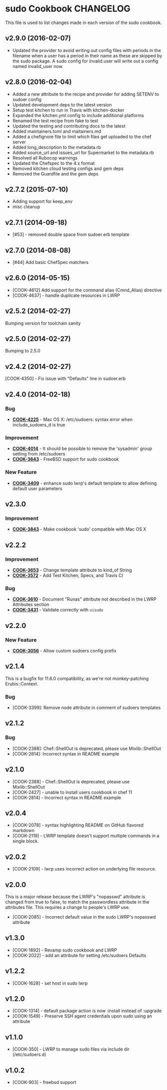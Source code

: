 # sudo Cookbook CHANGELOG
This file is used to list changes made in each version of the sudo cookbook.

## v2.9.0 (2016-02-07)
- Updated the provider to avoid writing out config files with periods in the filename when a user has a period in their name as these are skipped by the sudo package. A sudo config for invalid.user will write out a config named invalid_user now.

## v2.8.0 (2016-02-04)
- Added a new attribute to the recipe and provider for adding SETENV to sudoer config
- Updated development deps to the latest version
- Setup test kitchen to run in Travis with kitchen-docker
- Expanded the kitchen.yml config to include additional platforms
- Renamed the test recipe from fake to test
- Updated the testing and contributing docs to the latest
- Added maintainers.toml and maitainers.md
- Added a chefignore file to limit which files get uploaded to the chef server
- Added long_description to the metadata.rb
- Added source_url and issues_url for Supermarket to the metadata.rb
- Resolved all Rubocop warnings
- Updated the Chefspec to the 4.x format
- Removed kitchen cloud testing configs and gem deps
- Removed the Guardfile and the gem deps

## v2.7.2 (2015-07-10)
- Adding support for keep_env
- misc cleanup

## v2.7.1 (2014-09-18)
- [#53] - removed double space from sudoer.erb template

## v2.7.0 (2014-08-08)
- [#44] Add basic ChefSpec matchers

## v2.6.0 (2014-05-15)
- [COOK-4612] Add support for the command alias (Cmnd_Alias) directive
- [COOK-4637] - handle duplicate resources in LWRP

## v2.5.2 (2014-02-27)
Bumping version for toolchain sanity

## v2.5.0 (2014-02-27)
Bumping to 2.5.0

## v2.4.2 (2014-02-27)
[COOK-4350] - Fix issue with "Defaults" line in sudoer.erb

## v2.4.0 (2014-02-18)
### Bug
- **[COOK-4225](https://tickets.chef.io/browse/COOK-4225)** - Mac OS X: /etc/sudoers: syntax error when include_sudoers_d is true

### Improvement
- **[COOK-4014](https://tickets.chef.io/browse/COOK-4014)** - It should be possible to remove the 'sysadmin' group setting from /etc/sudoers
- **[COOK-3643](https://tickets.chef.io/browse/COOK-3643)** - FreeBSD support for sudo cookbook

### New Feature
- **[COOK-3409](https://tickets.chef.io/browse/COOK-3409)** - enhance sudo lwrp's default template to allow defining default user parameters

## v2.3.0
### Improvement
- **[COOK-3843](https://tickets.chef.io/browse/COOK-3843)** - Make cookbook 'sudo' compatible with Mac OS X

## v2.2.2
### Improvement
- **[COOK-3653](https://tickets.chef.io/browse/COOK-3653)** - Change template attribute to kind_of String
- **[COOK-3572](https://tickets.chef.io/browse/COOK-3572)** - Add Test Kitchen, Specs, and Travis CI

### Bug
- **[COOK-3610](https://tickets.chef.io/browse/COOK-3610)** - Document "Runas" attribute not described in the LWRP Attributes section
- **[COOK-3431](https://tickets.chef.io/browse/COOK-3431)** - Validate correctly with `visudo`

## v2.2.0
### New Feature
- **[COOK-3056](https://tickets.chef.io/browse/COOK-3056)** - Allow custom sudoers config prefix

## v2.1.4
This is a bugfix for 11.6.0 compatibility, as we're not monkey-patching Erubis::Context.

### Bug
- [COOK-3399]: Remove node attribute in comment of sudoers templates

## v2.1.2
### Bug
- [COOK-2388]: Chef::ShellOut is deprecated, please use Mixlib::ShellOut
- [COOK-2814]: Incorrect syntax in README example

## v2.1.0
- [COOK-2388] - Chef::ShellOut is deprecated, please use Mixlib::ShellOut
- [COOK-2427] - unable to install users cookbook in chef 11
- [COOK-2814] - Incorrect syntax in README example

## v2.0.4
- [COOK-2078] - syntax highlighting README on GitHub flavored markdown
- [COOK-2119] - LWRP template doesn't support multiple commands in a single block.

## v2.0.2
- [COOK-2109] - lwrp uses incorrect action on underlying file resource.

## v2.0.0
This is a major release because the LWRP's "nopasswd" attribute is changed from true to false, to match the passwordless attribute in the attributes file. This requires a change to people's LWRP use.
- [COOK-2085] - Incorrect default value in the sudo LWRP's nopasswd attribute

## v1.3.0
- [COOK-1892] - Revamp sudo cookbook and LWRP
- [COOK-2022] - add an attribute for setting /etc/sudoers Defaults

## v1.2.2
- [COOK-1628] - set host in sudo lwrp

## v1.2.0
- [COOK-1314] - default package action is now :install instead of :upgrade
- [COOK-1549] - Preserve SSH agent credentials upon sudo using an attribute

## v1.1.0
- [COOK-350] - LWRP to manage sudo files via include dir (/etc/sudoers.d)

## v1.0.2
- [COOK-903] - freebsd support
